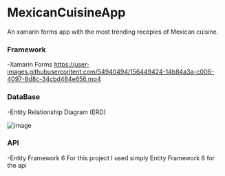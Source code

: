 # MexicanCuisineApp
An xamarin forms app with the most trending recepies of Mexican cuisine.
### Framework
 -Xamarin Forms
  https://user-images.githubusercontent.com/54940494/156449424-14b84a3a-c006-4097-8d8c-34cbd484e656.mp4

### DataBase
 -Entity Relationship Diagram (ERD)
 
  ![image](https://user-images.githubusercontent.com/54940494/156450365-4a9118ea-0782-4243-889f-7e263b747e9a.png)

### API
  -Entity Framework 6
  For this project I used simply Entity Framework 6 for the api

